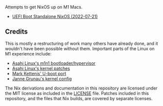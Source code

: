 Attempts to get NixOS up on M1 Macs.

* [UEFI Boot Standalone NixOS (2022-07-21)](docs/uefi-standalone.md)

## Credits

This is mostly a restructuring of work many others have already done, and it wouldn't have been possible without them. Important parts of the Linux on M1 experience include:
* [Asahi Linux's m1n1 bootloader/hypervisor](https://github.com/AsahiLinux/m1n1)
* [Asahi Linux's kernel patches](https://github.com/AsahiLinux/linux)
* [Mark Kettenis' U-boot port](https://github.com/kettenis/u-boot)
* [Janne Grunau's kernel config](https://github.com/jannau/AsahiLinux-PKGBUILD/blob/main/linux-apple/config)

The Nix derivations and documentation in this repository are licensed under the MIT license as included in the [LICENSE](LICENSE) file. Patches included in this repository, and the files that Nix builds, are covered by separate licenses.
